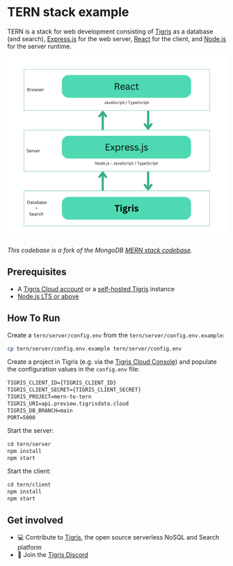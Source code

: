 # TERN stack example

TERN is a stack for web development consisting of
[Tigris](https://www.tigris.com) as a database (and search),
[Express.js](https://expressjs.com/) for the web server,
[React](https://react.dev/) for the client, and [Node.js](https://nodejs.org)
for the server runtime.

<center><img src="./tern-stack.png" alt="TERN stack diagram" /></center>

_This codebase is a fork of the MongoDB
[MERN stack codebase](https://github.com/mongodb-developer/mern-stack-example)._

## Prerequisites

- A
  [Tigris Cloud account](https://console.preview.tigrisdata.cloud/signup?utm_source=github&utm_medium=github&utm_campaign=tern-stack-example)
  or a
  [self-hosted Tigris](https://www.tigrisdata.com/docs/concepts/platform/self-host/?utm_source=github&utm_medium=github&utm_campaign=tern-stack-example)
  instance
- [Node.js LTS or above](https://nodejs.org/en/download)

## How To Run

Create a `tern/server/config.env` from the `tern/server/config.env.example`:

```sh
cp tern/server/config.env.example tern/server/config.env
```

Create a project in Tigris (e.g. via the
[Tigris Cloud Console](https://console.preview.tigrisdata.cloud/?utm_source=github&utm_medium=github&utm_campaign=tern-stack-example))
and populate the configuration values in the `config.env` file:

```
TIGRIS_CLIENT_ID={TIGRIS_CLIENT_ID}
TIGRIS_CLIENT_SECRET={TIGRIS_CLIENT_SECRET}
TIGRIS_PROJECT=mern-to-tern
TIGRIS_URI=api.preview.tigrisdata.cloud
TIGRIS_DB_BRANCH=main
PORT=5000
```

Start the server:

```
cd tern/server
npm install
npm start
```

Start the client:

```
cd tern/client
npm install
npm start
```

## Get involved

- 💻 Contribute to [Tigris](https://github.com/tigrisdata/tigris), the open
  source serverless NoSQL and Search platform
- 🌱 Join the
  [Tigris Discord](https://www.tigrisdata.com/discord/?utm_source=github&utm_medium=github&utm_campaign=tern-stack-example)
